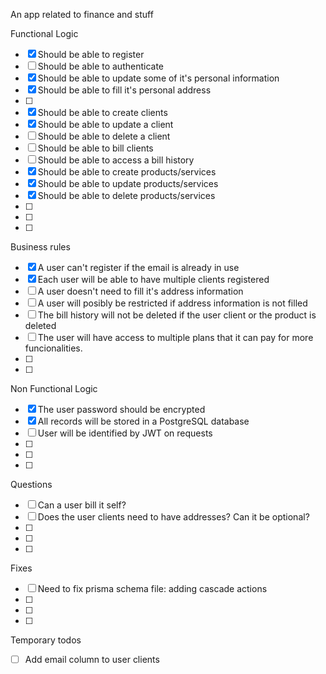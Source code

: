 An app related to finance and stuff

Functional Logic

- [x] Should be able to register
- [ ] Should be able to authenticate
- [x] Should be able to update some of it's personal information
- [x] Should be able to fill it's personal address
- [ ]
- [x] Should be able to create clients
- [x] Should be able to update a client
- [ ] Should be able to delete a client
- [ ] Should be able to bill clients
- [ ] Should be able to access a bill history
- [x] Should be able to create products/services
- [x] Should be able to update products/services
- [x] Should be able to delete products/services
- [ ]
- [ ]
- [ ]

Business rules

- [x] A user can't register if the email is already in use
- [x] Each user will be able to have multiple clients registered
- [ ] A user doesn't need to fill it's address information
- [ ] A user will posibly be restricted if address information is not filled
- [ ] The bill history will not be deleted if the user client or the product is deleted
- [ ] The user will have access to multiple plans that it can pay for more funcionalities.
- [ ]
- [ ]

Non Functional Logic

- [x] The user password should be encrypted
- [x] All records will be stored in a PostgreSQL database
- [ ] User will be identified by JWT on requests
- [ ]
- [ ]
- [ ]

Questions

- [ ] Can a user bill it self?
- [ ] Does the user clients need to have addresses? Can it be optional?
- [ ]
- [ ]
- [ ]

Fixes
- [ ] Need to fix prisma schema file: adding cascade actions
- [ ] 
- [ ] 
- [ ] 

Temporary todos
- [ ] Add email column to user clients